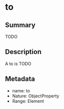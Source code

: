 # to

## Summary

TODO

## Description

A to is TODO

## Metadata

- name: to
- Nature: ObjectProperty
- Range: Element

